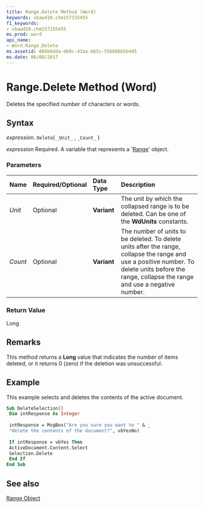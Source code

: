 ```yaml
---
title: Range.Delete Method (Word)
keywords: vbawd10.chm157155455
f1_keywords:
- vbawd10.chm157155455
ms.prod: word
api_name:
- Word.Range.Delete
ms.assetid: 066b6dda-db9c-43aa-b65c-556b06b5b445
ms.date: 06/08/2017
---
```



# Range.Delete Method (Word)

Deletes the specified number of characters or words.


## Syntax

 _expression_. `Delete`( `_Unit_` , `_Count_` )

 _expression_ Required. A variable that represents a '[Range](Word.Range.md)' object.


### Parameters



|**Name**|**Required/Optional**|**Data Type**|**Description**|
|:-----|:-----|:-----|:-----|
| _Unit_|Optional| **Variant**|The unit by which the collapsed range is to be deleted. Can be one of the  **WdUnits** constants.|
| _Count_|Optional| **Variant**|The number of units to be deleted. To delete units after the range, collapse the range and use a positive number. To delete units before the range, collapse the range and use a negative number.|

### Return Value

Long


## Remarks

This method returns a  **Long** value that indicates the number of items deleted, or it returns 0 (zero) if the deletion was unsuccessful.


## Example

This example selects and deletes the contents of the active document.


```vb
Sub DeleteSelection() 
 Dim intResponse As Integer 
 
 intResponse = MsgBox("Are you sure you want to " & _ 
 "delete the contents of the document?", vbYesNo) 
 
 If intResponse = vbYes Then 
 ActiveDocument.Content.Select 
 Selection.Delete 
 End If 
End Sub
```


## See also


[Range Object](Word.Range.md)

